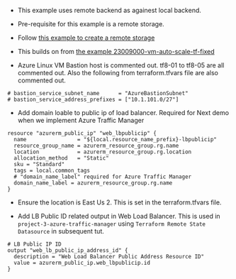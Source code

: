 
- This example uses remote backend as againest local backend.

- Pre-requisite for this example is a remote storage.

- Follow [this example to create a remote storage](https://github.com/AvtsVivek/AzureWithTerraform/tree/main/iac/1800100-provision-remote-storage)

- This builds on from [the example 23009000-vm-auto-scale-tf-fixed](https://github.com/AvtsVivek/AzureWithTerraformAdvanced/tree/main/iac/23009000-vm-auto-scale-tf-fixed)

- Azure Linux VM Bastion host is commented out. tf8-01 to tf8-05 are all commented out. Also the following from terraform.tfvars file are also commented out.

```t
# bastion_service_subnet_name      = "AzureBastionSubnet"
# bastion_service_address_prefixes = ["10.1.101.0/27"]
```

- Add domain loable to public ip of load balancer. Required for Next demo when we implement Azure Traffic Manager 

```t
resource "azurerm_public_ip" "web_lbpublicip" {
  name                = "${local.resource_name_prefix}-lbpublicip"
  resource_group_name = azurerm_resource_group.rg.name
  location            = azurerm_resource_group.rg.location
  allocation_method   = "Static"
  sku = "Standard"
  tags = local.common_tags
  # "domain_name_label" required for Azure Traffic Manager
  domain_name_label = azurerm_resource_group.rg.name  
}
```

- Ensure the location is East Us 2. This is set in the terraform.tfvars file.

- Add LB Public ID related output in Web Load Balancer. This is used in `project-3-azure-traffic-manager` using `Terraform Remote State Datasource` in subsequent tut.
```t
# LB Public IP ID
output "web_lb_public_ip_address_id" {
  description = "Web Load Balancer Public Address Resource ID"
  value = azurerm_public_ip.web_lbpublicip.id
}
```

